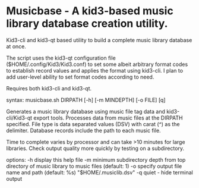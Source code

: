 # Musicbase - A kid3-based music library database creation utility.

Kid3-cli and kid3-qt based utility to build a complete music library database at once. 

The script uses the kid3-qt configuration file ($HOME/.config/Kid3/Kid3.conf) to set some albeit arbitrary format codes to establish record values and applies the format using kid3-cli. I plan to add user-level ability to set format codes according to need.

Requires both kid3-cli and kid3-qt.

syntax: musicbase.sh DIRPATH [-h] [-m MINDEPTH] [-o FILE] [q]

Generates a music library database using music file tag data and kid3-cli/Kid3-qt export tools.
Processes data from music files at the DIRPATH specified. File type is data separated values (DSV) with carat (^) as the delimiter. Database records include the path to each music file.

Time to complete varies by processor and can take >10 minutes for large libraries. Check
output quality more quickly by testing on a subdirectory.

options:
-h display this help file 
-m minimum subdirectory depth from top directory of music library to music files (default: 1)
-o specify output file name and path (default: %s) "\$HOME/.musiclib.dsv"
-q quiet - hide terminal output
